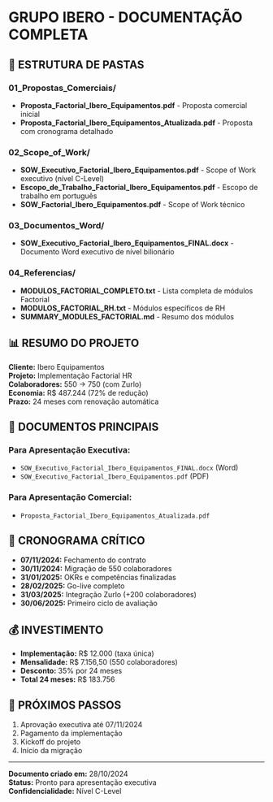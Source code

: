 # GRUPO IBERO - DOCUMENTAÇÃO COMPLETA

## 📁 ESTRUTURA DE PASTAS

### 01_Propostas_Comerciais/
- **Proposta_Factorial_Ibero_Equipamentos.pdf** - Proposta comercial inicial
- **Proposta_Factorial_Ibero_Equipamentos_Atualizada.pdf** - Proposta com cronograma detalhado

### 02_Scope_of_Work/
- **SOW_Executivo_Factorial_Ibero_Equipamentos.pdf** - Scope of Work executivo (nível C-Level)
- **Escopo_de_Trabalho_Factorial_Ibero_Equipamentos.pdf** - Escopo de trabalho em português
- **SOW_Factorial_Ibero_Equipamentos.pdf** - Scope of Work técnico

### 03_Documentos_Word/
- **SOW_Executivo_Factorial_Ibero_Equipamentos_FINAL.docx** - Documento Word executivo de nível bilionário

### 04_Referencias/
- **MODULOS_FACTORIAL_COMPLETO.txt** - Lista completa de módulos Factorial
- **MODULOS_FACTORIAL_RH.txt** - Módulos específicos de RH
- **SUMMARY_MODULES_FACTORIAL.md** - Resumo dos módulos

## 📊 RESUMO DO PROJETO

**Cliente:** Ibero Equipamentos  
**Projeto:** Implementação Factorial HR  
**Colaboradores:** 550 → 750 (com Zurlo)  
**Economia:** R$ 487.244 (72% de redução)  
**Prazo:** 24 meses com renovação automática  

## 🎯 DOCUMENTOS PRINCIPAIS

### Para Apresentação Executiva:
- `SOW_Executivo_Factorial_Ibero_Equipamentos_FINAL.docx` (Word)
- `SOW_Executivo_Factorial_Ibero_Equipamentos.pdf` (PDF)

### Para Apresentação Comercial:
- `Proposta_Factorial_Ibero_Equipamentos_Atualizada.pdf`

## 📅 CRONOGRAMA CRÍTICO

- **07/11/2024:** Fechamento do contrato
- **30/11/2024:** Migração de 550 colaboradores
- **31/01/2025:** OKRs e competências finalizadas
- **28/02/2025:** Go-live completo
- **31/03/2025:** Integração Zurlo (+200 colaboradores)
- **30/06/2025:** Primeiro ciclo de avaliação

## 💰 INVESTIMENTO

- **Implementação:** R$ 12.000 (taxa única)
- **Mensalidade:** R$ 7.156,50 (550 colaboradores)
- **Desconto:** 35% por 24 meses
- **Total 24 meses:** R$ 183.756

## 🚀 PRÓXIMOS PASSOS

1. Aprovação executiva até 07/11/2024
2. Pagamento da implementação
3. Kickoff do projeto
4. Início da migração

---
**Documento criado em:** 28/10/2024  
**Status:** Pronto para apresentação executiva  
**Confidencialidade:** Nível C-Level
